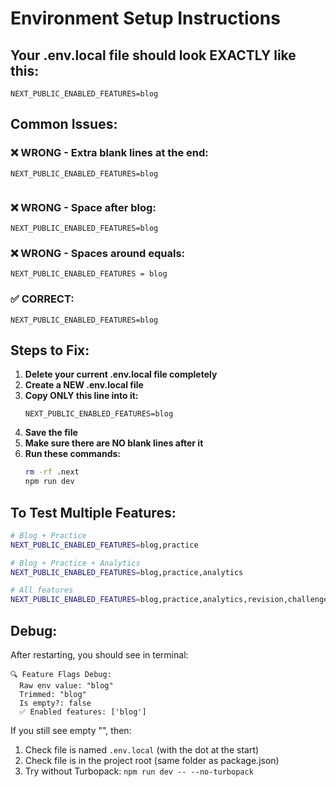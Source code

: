 # Environment Setup Instructions

## Your .env.local file should look EXACTLY like this:

```
NEXT_PUBLIC_ENABLED_FEATURES=blog
```

## Common Issues:

### ❌ WRONG - Extra blank lines at the end:
```
NEXT_PUBLIC_ENABLED_FEATURES=blog


```

### ❌ WRONG - Space after blog:
```
NEXT_PUBLIC_ENABLED_FEATURES=blog 
```

### ❌ WRONG - Spaces around equals:
```
NEXT_PUBLIC_ENABLED_FEATURES = blog
```

### ✅ CORRECT:
```
NEXT_PUBLIC_ENABLED_FEATURES=blog
```

## Steps to Fix:

1. **Delete your current .env.local file completely**
2. **Create a NEW .env.local file**
3. **Copy ONLY this line into it:**
   ```
   NEXT_PUBLIC_ENABLED_FEATURES=blog
   ```
4. **Save the file**
5. **Make sure there are NO blank lines after it**
6. **Run these commands:**
   ```bash
   rm -rf .next
   npm run dev
   ```

## To Test Multiple Features:

```bash
# Blog + Practice
NEXT_PUBLIC_ENABLED_FEATURES=blog,practice

# Blog + Practice + Analytics
NEXT_PUBLIC_ENABLED_FEATURES=blog,practice,analytics

# All features
NEXT_PUBLIC_ENABLED_FEATURES=blog,practice,analytics,revision,challenge,pyq,coaching,doubts
```

## Debug:

After restarting, you should see in terminal:
```
🔍 Feature Flags Debug:
  Raw env value: "blog"
  Trimmed: "blog"
  Is empty?: false
  ✅ Enabled features: ['blog']
```

If you still see empty "", then:
1. Check file is named `.env.local` (with the dot at the start)
2. Check file is in the project root (same folder as package.json)
3. Try without Turbopack: `npm run dev -- --no-turbopack`
